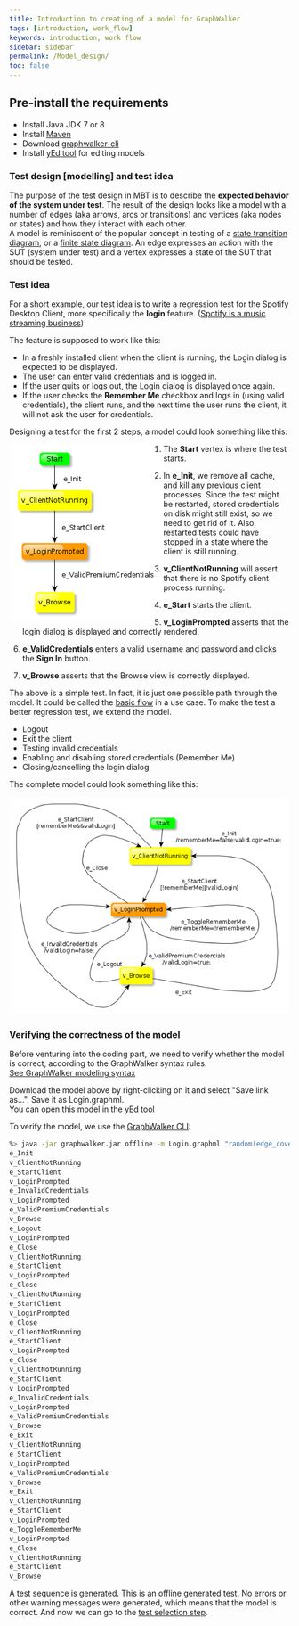 ```yaml
---
title: Introduction to creating of a model for GraphWalker
tags: [introduction, work_flow]
keywords: introduction, work flow
sidebar: sidebar
permalink: /Model_design/
toc: false
---
```


## Pre-install the requirements

 * Install Java JDK 7 or 8
 * Install [Maven](http://maven.apache.org/download.cgi)
 * Download [graphwalker-cli](http://graphwalker.github.io/download/)
 * Install [yEd tool](https://www.yworks.com/downloads#yEd) for editing models

### Test design [modelling] and test idea 
The purpose of the test design in MBT is to describe the **expected behavior of the system under test**. The result of the design looks like a model with a number of edges (aka arrows, arcs or transitions) and vertices (aka nodes or states) and how they interact with each other.  
A model is reminiscent of the popular concept in testing of a [state transition diagram](https://en.wikipedia.org/wiki/State_diagram), or a [finite state diagram](https://en.wikipedia.org/wiki/Finite-state_machine). An edge expresses an action with the SUT (system under test) and a vertex expresses a state of the SUT that should be tested.

### Test idea
For a short example, our test idea is to write a regression test for the Spotify Desktop Client, more specifically the **login** feature. ([Spotify is a music streaming business](http://en.wikipedia.org/wiki/Spotify))

The feature is supposed to work like this:

* In a freshly installed client when the client is running, the Login dialog is expected to be displayed.
* The user can enter valid credentials and is logged in.
* If the user quits or logs out, the Login dialog is displayed once again.
* If the user checks the **Remember Me** checkbox and logs in (using valid credentials), the client runs, and the next time the user runs the client, it will not ask the user for credentials.

Designing a test for the first 2 steps, a model could look something like this:

<img src="/images/Login-first.png" alt="Login model, first iteration" align="left">

1. The **Start** vertex is where the test starts.

2. In **e_Init**, we remove all cache, and kill any previous client processes. Since the test might be restarted, stored credentials on disk might still exist, so we need to get rid of it. Also, restarted tests could have stopped in a state where the client is still running.

3. **v_ClientNotRunning** will assert that there is no Spotify client process running.

4. **e_Start** starts the client.

5. **v_LoginPrompted** asserts that the login dialog is displayed and correctly rendered.

6. **e_ValidCredentials** enters a valid username and password and clicks the **Sign In** button.

7. **v_Browse** asserts that the Browse view is correctly displayed.

The above is a simple test. In fact, it is just one possible path through the model. It could be called the [basic flow](http://en.wikipedia.org/wiki/Use_case#Example) in a use case. To make the test a better regression test, we extend the model.

* Logout
* Exit the client
* Testing invalid credentials
* Enabling and disabling stored credentials (Remember Me)
* Closing/cancelling the login dialog

The complete model could look something like this:

<a href="/images/Login.graphml" title="Spotify login feature on desktop"><img alt="Complete Login model" src="/images/Login.png"></a>

### Verifying the correctness of the model

Before venturing into the coding part, we need to verify whether the model is correct, according to the GraphWalker syntax rules.  
[See GraphWalker modeling syntax](/yed_model_syntax)

Download the model above by right-clicking on it and select "Save link as...". Save it as Login.graphml.  
You can open this model in the [yEd tool](https://www.yworks.com/downloads#yEd)

To verify the model, we use the [GraphWalker CLI](/download):

```sh
%> java -jar graphwalker.jar offline -m Login.graphml "random(edge_coverage(100))"
e_Init
v_ClientNotRunning
e_StartClient
v_LoginPrompted
e_InvalidCredentials
v_LoginPrompted
e_ValidPremiumCredentials
v_Browse
e_Logout
v_LoginPrompted
e_Close
v_ClientNotRunning
e_StartClient
v_LoginPrompted
e_Close
v_ClientNotRunning
e_StartClient
v_LoginPrompted
e_Close
v_ClientNotRunning
e_StartClient
v_LoginPrompted
e_Close
v_ClientNotRunning
e_StartClient
v_LoginPrompted
e_InvalidCredentials
v_LoginPrompted
e_ValidPremiumCredentials
v_Browse
e_Exit
v_ClientNotRunning
e_StartClient
v_LoginPrompted
e_ValidPremiumCredentials
v_Browse
e_Exit
v_ClientNotRunning
e_StartClient
v_LoginPrompted
e_ToggleRememberMe
v_LoginPrompted
e_Close
v_ClientNotRunning
e_StartClient
v_Browse
```

A test sequence is generated. This is an offline generated test. No errors or other warning messages were generated, which means that the model is correct. And now we can go to the [test selection step](/Tests_selection). 

